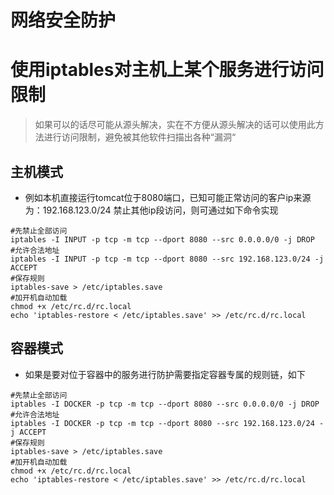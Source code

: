 # 网络安全防护

# 使用iptables对主机上某个服务进行访问限制

> 如果可以的话尽可能从源头解决，实在不方便从源头解决的话可以使用此方法进行访问限制，避免被其他软件扫描出各种“漏洞“

## 主机模式

- 例如本机直接运行tomcat位于8080端口，已知可能正常访问的客户ip来源为：192.168.123.0/24 禁止其他ip段访问，则可通过如下命令实现

```
#先禁止全部访问
iptables -I INPUT -p tcp -m tcp --dport 8080 --src 0.0.0.0/0 -j DROP
#允许合法地址
iptables -I INPUT -p tcp -m tcp --dport 8080 --src 192.168.123.0/24 -j ACCEPT
#保存规则
iptables-save > /etc/iptables.save
#加开机自动加载
chmod +x /etc/rc.d/rc.local
echo 'iptables-restore < /etc/iptables.save' >> /etc/rc.d/rc.local
```

## 容器模式

- 如果是要对位于容器中的服务进行防护需要指定容器专属的规则链，如下

```
#先禁止全部访问
iptables -I DOCKER -p tcp -m tcp --dport 8080 --src 0.0.0.0/0 -j DROP
#允许合法地址
iptables -I DOCKER -p tcp -m tcp --dport 8080 --src 192.168.123.0/24 -j ACCEPT
#保存规则
iptables-save > /etc/iptables.save
#加开机自动加载
chmod +x /etc/rc.d/rc.local
echo 'iptables-restore < /etc/iptables.save' >> /etc/rc.d/rc.local
```